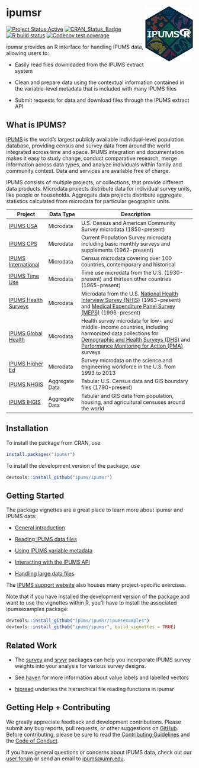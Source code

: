 
<!-- README.md is generated from README.Rmd. Please edit that file -->

# ipumsr <img src="man/figures/logo.png" align="right" height="149" width="128.5"/>

<!-- badges: start -->

[![Project
Status:Active](https://www.repostatus.org/badges/latest/active.svg)](https://www.repostatus.org/#active)
[![CRAN_Status_Badge](https://www.r-pkg.org/badges/version/ipumsr)](https://CRAN.R-project.org/package=ipumsr)
[![R build
status](https://github.com/ipums/ipumsr/workflows/R-CMD-check/badge.svg)](https://github.com/ipums/ipumsr/actions)
[![Codecov test
coverage](https://codecov.io/gh/ipums/ipumsr/branch/master/graph/badge.svg)](https://app.codecov.io/gh/ipums/ipumsr?branch=master)

<!-- badges: end -->

ipumsr provides an R interface for handling IPUMS data, allowing users
to:

- Easily read files downloaded from the IPUMS extract system

- Clean and prepare data using the contextual information contained in
  the variable-level metadata that is included with many IPUMS files

- Submit requests for data and download files through the IPUMS extract
  API

## What is IPUMS?

[IPUMS](https://www.ipums.org/mission-purpose) is the world’s largest
publicly available individual-level population database, providing
census and survey data from around the world integrated across time and
space. IPUMS integration and documentation makes it easy to study
change, conduct comparative research, merge information across data
types, and analyze individuals within family and community context. Data
and services are available free of charge.

IPUMS consists of multiple projects, or collections, that provide
different data products. Microdata projects distribute data for
individual survey units, like people or households. Aggregate data
projects distribute aggregate statistics calculated from microdata for
particular geographic units.

| Project                                                               | Data Type      | Description                                                                                                                                                                                                                                             |
|-----------------------------------------------------------------------|----------------|---------------------------------------------------------------------------------------------------------------------------------------------------------------------------------------------------------------------------------------------------------|
| [IPUMS USA](https://usa.ipums.org/usa/)                               | Microdata      | U.S. Census and American Community Survey microdata (1850-present)                                                                                                                                                                                      |
| [IPUMS CPS](https://cps.ipums.org/cps/)                               | Microdata      | Current Population Survey microdata including basic monthly surveys and supplements (1962-present)                                                                                                                                                      |
| [IPUMS International](https://international.ipums.org/international/) | Microdata      | Census microdata covering over 100 countries, contemporary and historical                                                                                                                                                                               |
| [IPUMS Time Use](https://timeuse.ipums.org/)                          | Microdata      | Time use microdata from the U.S. (1930-present) and thirteen other countries (1965-present)                                                                                                                                                             |
| [IPUMS Health Surveys](https://healthsurveys.ipums.org/)              | Microdata      | Microdata from the U.S. [National Health Interview Survey (NHIS)](https://nhis.ipums.org/nhis/) (1963-present) and [Medical Expenditure Panel Survey (MEPS)](https://meps.ipums.org/meps/) (1996-present)                                               |
| [IPUMS Global Health](https://globalhealth.ipums.org/)                | Microdata      | Health survey microdata for low- and middle-income countries, including harmonized data collections for [Demographic and Health Surveys (DHS)](https://www.idhsdata.org/) and [Performance Monitoring for Action (PMA)](https://pma.ipums.org/) surveys |
| [IPUMS Higher Ed](https://highered.ipums.org/highered/)               | Microdata      | Survey microdata on the science and engineering workforce in the U.S. from 1993 to 2013                                                                                                                                                                 |
| [IPUMS NHGIS](https://www.nhgis.org/)                                 | Aggregate Data | Tabular U.S. Census data and GIS boundary files (1790-present)                                                                                                                                                                                          |
| [IPUMS IHGIS](https://ihgis.ipums.org/)                               | Aggregate Data | Tabular and GIS data from population, housing, and agricultural censuses around the world                                                                                                                                                               |

## Installation

To install the package from CRAN, use

``` r
install.packages("ipumsr")
```

To install the development version of the package, use

``` r
devtools::install_github("ipums/ipumsr")
```

## Getting Started

The package vignettes are a great place to learn more about ipumsr and
IPUMS data:

- [General
  introduction](https://tech.popdata.org/ipumsr/articles/ipums.html)

- [Reading IPUMS data
  files](https://tech.popdata.org/ipumsr/articles/ipums-read.html)

- [Using IPUMS variable
  metadata](https://tech.popdata.org/ipumsr/articles/value-labels.html)

- [Interacting with the IPUMS
  API](https://tech.popdata.org/ipumsr/articles/ipums-api.html)

- [Handling large data
  files](https://tech.popdata.org/ipumsr/articles/ipums-bigdata.html)

The [IPUMS support website](https://www.ipums.org/support/exercises)
also houses many project-specific exercises.

Note that if you have installed the development version of the package
and want to use the vignettes within R, you’ll have to install the
associated ipumsexamples package:

``` r
devtools::install_github("ipums/ipumsr/ipumsexamples")
devtools::install_github("ipums/ipumsr", build_vignettes = TRUE)
```

## Related Work

- The [survey](http://r-survey.r-forge.r-project.org/survey/) and
  [srvyr](https://github.com/gergness/srvyr/) packages can help you
  incorporate IPUMS survey weights into your analysis for various survey
  designs.

- See [haven](https://haven.tidyverse.org/index.html) for more
  information about value labels and labelled vectors

- [hipread](https://github.com/ipums/hipread) underlies the hierarchical
  file reading functions in ipumsr

## Getting Help + Contributing

We greatly appreciate feedback and development contributions. Please
submit any bug reports, pull requests, or other suggestions on
[GitHub](https://github.com/ipums/ipumsr/issues). Before contributing,
please be sure to read the [Contributing
Guidelines](https://github.com/ipums/ipumsr/blob/master/CONTRIBUTING.md)
and the [Code of
Conduct](https://github.com/ipums/ipumsr/blob/master/CONDUCT.md).

If you have general questions or concerns about IPUMS data, check out
our [user forum](https://forum.ipums.org) or send an email to
<ipums@umn.edu>.

